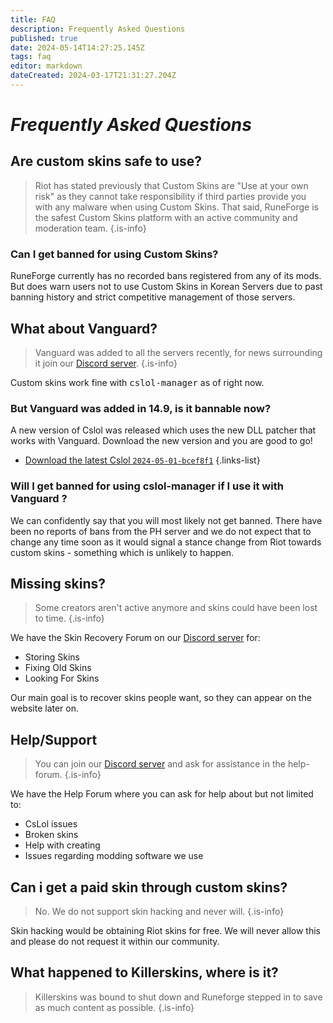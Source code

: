 ```yaml
---
title: FAQ
description: Frequently Asked Questions
published: true
date: 2024-05-14T14:27:25.145Z
tags: faq
editor: markdown
dateCreated: 2024-03-17T21:31:27.204Z
---
```


# *Frequently Asked Questions*

## Are custom skins safe to use?
> Riot has stated previously that Custom Skins are "Use at your own risk" as they cannot take responsibility if third parties provide you with any malware when using Custom Skins. 
That said, RuneForge is the safest Custom Skins platform with an active community and moderation team. 
{.is-info}

### Can I get banned for using Custom Skins?
RuneForge currently has no recorded bans registered from any of its mods. But does warn users not to use Custom Skins in Korean Servers due to past banning history and strict competitive management of those servers.
## What about Vanguard?
> Vanguard was added to all the servers recently, for news surrounding it join our <a href="https://www.discord.gg/runeforge">Discord server</a>.
{.is-info}

Custom skins work fine with <kbd>cslol-manager</kbd> as of right now.


### But Vanguard was added in 14.9, is it bannable now?
A new version of Cslol was released which uses the new DLL patcher that works with Vanguard.
Download the new version and you are good to go!
- [Download the latest Cslol <code>2024-05-01-bcef8f1</code>](https://github.com/LeagueToolkit/cslol-manager/releases/tag/2024-05-01-bcef8f1)
{.links-list}

### Will I get banned for using cslol-manager if I use it with Vanguard ?
We can confidently say that you will most likely not get banned. There have been no reports of bans from the PH server and we do not expect that to change any time soon as it would signal a stance change from Riot towards custom skins - something which is unlikely to happen.


## Missing skins?
> Some creators aren't active anymore and skins could have been lost to time.
{.is-info}

We have the Skin Recovery Forum on our <a href="https://www.discord.gg/runeforge">Discord server</a> for:
- Storing Skins
- Fixing Old Skins
- Looking For Skins

Our main goal is to recover skins people want, so they can appear on the website later on.

## Help/Support
> You can join our <a href="https://www.discord.gg/runeforge">Discord server</a> and ask for assistance in the help-forum.
{.is-info}

We have the Help Forum where you can ask for help about but not limited to:
- CsLol issues
- Broken skins
- Help with creating
- Issues regarding modding software we use


## Can i get a paid skin through custom skins?
> No. We do not support skin hacking and never will.
{.is-info}

Skin hacking would be obtaining Riot skins for free. We will never allow this and please do not request it within our community.
## What happened to Killerskins, where is it?
> Killerskins was bound to shut down and Runeforge stepped in to save as much content as possible.
{.is-info}